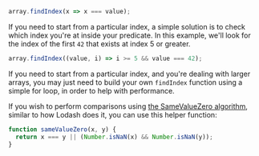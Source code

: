 ```javascript
array.findIndex(x => x === value);
```

If you need to start from a particular index, a simple solution is to check which index you're at inside your predicate. In this example, we'll look for the index of the first `42` that exists at index 5 or greater.

```javascript
array.findIndex((value, i) => i >= 5 && value === 42);
```

If you need to start from a particular index, and you're dealing with larger arrays, you may just need to build your own `findIndex` function using a simple for loop, in order to help with performance.

If you wish to perform comparisons using [the SameValueZero algorithm](https://developer.mozilla.org/en-US/docs/Web/JavaScript/Equality_comparisons_and_sameness#same-value-zero_equality), similar to how Lodash does it, you can use this helper function:

```javascript
function sameValueZero(x, y) {
  return x === y || (Number.isNaN(x) && Number.isNaN(y));
}
```
